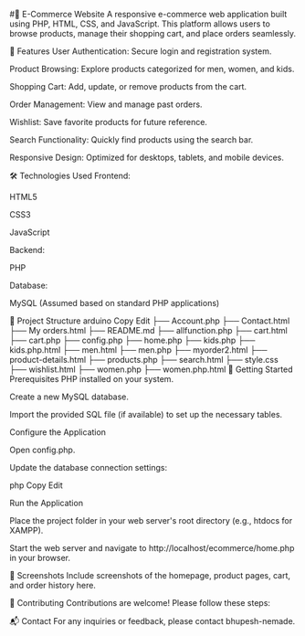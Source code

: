 
#🛒 E-Commerce Website
A responsive e-commerce web application built using PHP, HTML, CSS, and JavaScript. This platform allows users to browse products, manage their shopping cart, and place orders seamlessly.

📌 Features
User Authentication: Secure login and registration system.

Product Browsing: Explore products categorized for men, women, and kids.

Shopping Cart: Add, update, or remove products from the cart.

Order Management: View and manage past orders.

Wishlist: Save favorite products for future reference.

Search Functionality: Quickly find products using the search bar.

Responsive Design: Optimized for desktops, tablets, and mobile devices.

🛠️ Technologies Used
Frontend:

HTML5

CSS3

JavaScript

Backend:

PHP

Database:

MySQL (Assumed based on standard PHP applications)

📁 Project Structure
arduino
Copy
Edit
├── Account.php
├── Contact.html
├── My orders.html
├── README.md
├── allfunction.php
├── cart.html
├── cart.php
├── config.php
├── home.php
├── kids.php
├── kids.php.html
├── men.html
├── men.php
├── myorder2.html
├── product-details.html
├── products.php
├── search.html
├── style.css
├── wishlist.html
├── women.php
├── women.php.html
🚀 Getting Started
Prerequisites
PHP installed on your system.


Create a new MySQL database.

Import the provided SQL file (if available) to set up the necessary tables.

Configure the Application

Open config.php.

Update the database connection settings:

php
Copy
Edit
<?php
$servername = "localhost";
$username = "your_username";
$password = "your_password";
$dbname = "your_database_name";
?>
Run the Application

Place the project folder in your web server's root directory (e.g., htdocs for XAMPP).

Start the web server and navigate to http://localhost/ecommerce/home.php in your browser.

📸 Screenshots
Include screenshots of the homepage, product pages, cart, and order history here.

🤝 Contributing
Contributions are welcome! Please follow these steps:


📬 Contact
For any inquiries or feedback, please contact bhupesh-nemade.

